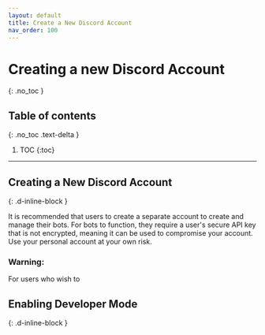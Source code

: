 ```yaml
---
layout: default
title: Create a New Discord Account
nav_order: 100
---
```


# Creating a new Discord Account
{: .no_toc }

## Table of contents
{: .no_toc .text-delta }

1. TOC
{:toc}

---

## Creating a New Discord Account
{: .d-inline-block }

<div class=warning>
    <p class=warning>
    It is recommended that users to create a separate account to create and manage their bots. For bots to function, they require a user's secure API key that is not encrypted, meaning it can be used to compromise your account. Use your personal account at your own risk.
    </p>
</div>

### Warning: 


For users who wish to 

## Enabling Developer Mode
{: .d-inline-block }